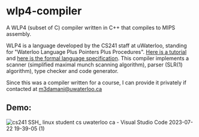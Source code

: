 # wlp4-compiler
A WLP4 (subset of C) compiler written in C++ that compiles to MIPS assembly.

WLP4 is a language developed by the CS241 staff at uWaterloo, standing for "Waterloo Language Plus Pointers Plus Procedures". 
[Here is a tutorial](https://www.student.cs.uwaterloo.ca/~cs241/wlp4/WLP4tutorial.html) and [here is the formal language specification](https://www.student.cs.uwaterloo.ca/~cs241/wlp4/WLP4.html). This compiler implements a scanner (simplified maximal munch scanning algorithm), parser (SLR(1) algorithm), type checker and code generator.

Since this was a compiler written for a course, I can provide it privately if contacted at m3damani@uwaterloo.ca

## Demo:

![cs241  SSH_ linux student cs uwaterloo ca  - Visual Studio Code 2023-07-22 19-39-05 (1)](https://github.com/twilkhoo/wlp4-compiler/assets/30396273/c01af884-544f-4562-9974-60e3551ecb1d)

